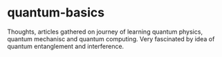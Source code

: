 # quantum-basics
Thoughts, articles gathered on journey of learning quantum physics, quantum mechanisc and quantum computing. Very fascinated by idea of quantum entanglement and interference.

